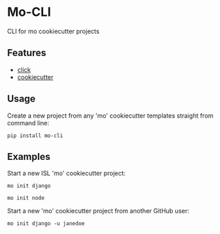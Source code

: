 # Mo-CLI
CLI for mo cookiecutter projects

## Features
* [click](https://github.com/pallets/click)
* [cookiecutter](https://github.com/audreyr/cookiecutter)

## Usage
Create a new project from any 'mo' cookiecutter templates straight from command line:

```
pip install mo-cli
```

## Examples
Start a new ISL 'mo' cookiecutter project:
```
mo init django
```
```
mo init node
```

Start a new 'mo' cookiecutter project from another GitHub user:
```
mo init django -u janedoe
```
